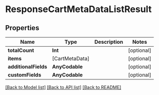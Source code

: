# ResponseCartMetaDataListResult

## Properties
Name | Type | Description | Notes
------------ | ------------- | ------------- | -------------
**totalCount** | **Int** |  | [optional] 
**items** | [CartMetaData] |  | [optional] 
**additionalFields** | **AnyCodable** |  | [optional] 
**customFields** | **AnyCodable** |  | [optional] 

[[Back to Model list]](../README.md#documentation-for-models) [[Back to API list]](../README.md#documentation-for-api-endpoints) [[Back to README]](../README.md)


